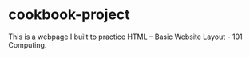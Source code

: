 # cookbook-project
This is a webpage I built to practice HTML – Basic Website Layout - 101 Computing.
